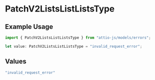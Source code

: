 # PatchV2ListsListListsType

## Example Usage

```typescript
import { PatchV2ListsListListsType } from "attio-js/models/errors";

let value: PatchV2ListsListListsType = "invalid_request_error";
```

## Values

```typescript
"invalid_request_error"
```